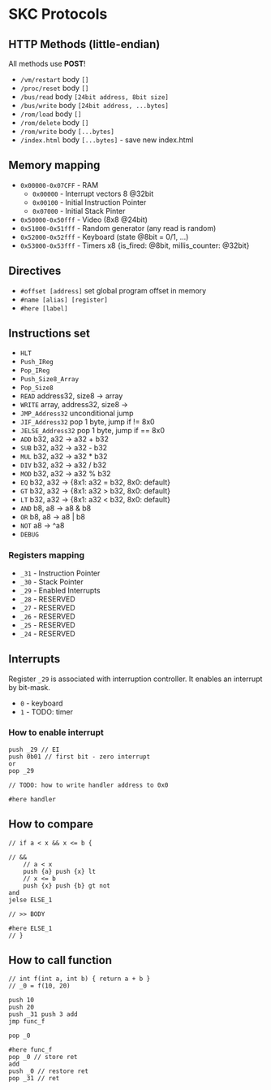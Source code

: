# SKC Protocols

## HTTP Methods (little-endian)

All methods use **POST**!

- `/vm/restart` body `[]`
- `/proc/reset` body `[]`
- `/bus/read` body `[24bit address, 8bit size]`
- `/bus/write` body `[24bit address, ...bytes]`
- `/rom/load` body `[]`
- `/rom/delete` body `[]`
- `/rom/write` body `[...bytes]`
- `/index.html` body `[...bytes]` - save new index.html

## Memory mapping

- `0x00000-0x07CFF` - RAM
    * `0x00000` - Interrupt vectors 8 @32bit
    * `0x00100` - Initial Instruction Pointer
    * `0x07000` - Initial Stack Pinter
- `0x50000-0x50fff` - Video (8x8 @24bit)
- `0x51000-0x51fff` - Random generator (any read is random)
- `0x52000-0x52fff` - Keyboard (state @8bit = 0/1, ...)
- `0x53000-0x53fff` - Timers x8 {is_fired: @8bit, millis_counter: @32bit}

## Directives

- `#offset [address]` set global program offset in memory
- `#name [alias] [register]`
- `#here [label]`

## Instructions set

- `HLT`
- `Push_IReg`
- `Pop_IReg`
- `Push_Size8_Array`
- `Pop_Size8`
- `READ` address32, size8 -> array
- `WRITE` array, address32, size8 ->
- `JMP_Address32` unconditional jump
- `JIF_Address32` pop 1 byte, jump if != 8x0
- `JELSE_Address32` pop 1 byte, jump if == 8x0
- `ADD` b32, a32 -> a32 + b32
- `SUB` b32, a32 -> a32 - b32
- `MUL` b32, a32 -> a32 * b32
- `DIV` b32, a32 -> a32 / b32
- `MOD` b32, a32 -> a32 % b32
- `EQ` b32, a32 -> {8x1: a32 = b32, 8x0: default}
- `GT` b32, a32 -> {8x1: a32 > b32, 8x0: default}
- `LT` b32, a32 -> {8x1: a32 < b32, 8x0: default}
- `AND` b8, a8 -> a8 & b8
- `OR` b8, a8 -> a8 | b8
- `NOT` a8 -> ^a8
- `DEBUG`

### Registers mapping

- `_31` - Instruction Pointer
- `_30` - Stack Pointer
- `_29` - Enabled Interrupts
- `_28` - RESERVED
- `_27` - RESERVED
- `_26` - RESERVED
- `_25` - RESERVED
- `_24` - RESERVED

## Interrupts

Register `_29` is associated with interruption controller. It enables an interrupt by bit-mask.

- `0` - keyboard
- `1` - TODO: timer

### How to enable interrupt

```
push _29 // EI
push 0b01 // first bit - zero interrupt
or
pop _29

// TODO: how to write handler address to 0x0

#here handler
```

## How to compare

```
// if a < x && x <= b {

// &&
    // a < x
    push {a} push {x} lt
    // x <= b
    push {x} push {b} gt not
and
jelse ELSE_1

// >> BODY

#here ELSE_1
// }
```

## How to call function

```
// int f(int a, int b) { return a + b }
// _0 = f(10, 20)

push 10
push 20
push _31 push 3 add
jmp func_f

pop _0

#here func_f
pop _0 // store ret
add
push _0 // restore ret
pop _31 // ret
```